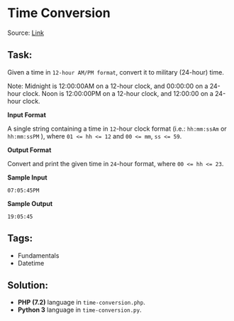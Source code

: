 # Time Conversion

Source: [Link](https://www.hackerrank.com/challenges/time-conversion/problem)

## Task:

Given a time in `12-hour AM/PM format`, convert it to military (24-hour) time.

Note: Midnight is 12:00:00AM on a 12-hour clock, and 00:00:00 on a 24-hour clock.
Noon is 12:00:00PM on a 12-hour clock, and 12:00:00 on a 24-hour clock.

**Input Format**

A single string containing a time in `12`-hour clock format (i.e.: `hh:mm:ssAm` or `hh:mm:ssPM` ), 
where `01 <= hh <= 12` and `00 <= mm`, `ss <= 59`.

**Output Format**

Convert and print the given time in `24`-hour format, where `00 <= hh <= 23`.

**Sample Input**
```
07:05:45PM
```

**Sample Output**
```
19:05:45
```

## Tags:

* Fundamentals
* Datetime

## Solution:

* **PHP (7.2)** language in `time-conversion.php`.
* **Python 3** language in `time-conversion.py`.